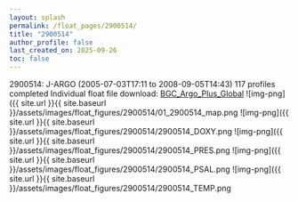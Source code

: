 ```yaml
---
layout: splash
permalink: /float_pages/2900514/
title: "2900514"
author_profile: false
last_created_on: 2025-09-26
toc: false
---
```

 
2900514: J-ARGO (2005-07-03T17:11 to 2008-09-05T14:43)
117 profiles completed
Individual float file download: [BGC_Argo_Plus_Global](https://ftp.soest.hawaii.edu/bgc_argo_plus/Individual_Floats/outliers_removed/2900514_Sprof_processed.nc)
![img-png]({{ site.url }}{{ site.baseurl }}/assets/images/float_figures/2900514/01_2900514_map.png
![img-png]({{ site.url }}{{ site.baseurl }}/assets/images/float_figures/2900514/2900514_DOXY.png
![img-png]({{ site.url }}{{ site.baseurl }}/assets/images/float_figures/2900514/2900514_PRES.png
![img-png]({{ site.url }}{{ site.baseurl }}/assets/images/float_figures/2900514/2900514_PSAL.png
![img-png]({{ site.url }}{{ site.baseurl }}/assets/images/float_figures/2900514/2900514_TEMP.png
